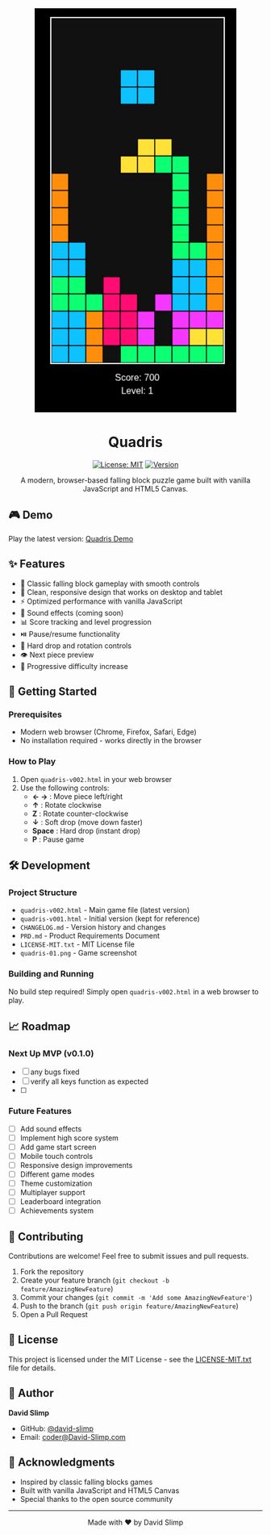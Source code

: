 <div align="center">
  <img src="quadris-01.png" alt="Quadris Game Screenshot" width="400">
  
  # Quadris
  
  [![License: MIT](https://img.shields.io/badge/License-MIT-yellow.svg)](https://opensource.org/licenses/MIT)
  [![Version](https://img.shields.io/badge/version-0.0.2-blue.svg)](CHANGELOG.md)
  
  A modern, browser-based falling block puzzle game built with vanilla JavaScript and HTML5 Canvas.
</div>

## 🎮 Demo

Play the latest version: [Quadris Demo](https://rock808.com/games/quadris/)

## ✨ Features

- 🎯 Classic falling block gameplay with smooth controls
- 🎨 Clean, responsive design that works on desktop and tablet
- ⚡ Optimized performance with vanilla JavaScript
- 🎵 Sound effects (coming soon)
- 📊 Score tracking and level progression
- ⏯️ Pause/resume functionality
- 🔄 Hard drop and rotation controls
- 👁️ Next piece preview
- 🎯 Progressive difficulty increase

## 🚀 Getting Started

### Prerequisites
- Modern web browser (Chrome, Firefox, Safari, Edge)
- No installation required - works directly in the browser

### How to Play
1. Open `quadris-v002.html` in your web browser
2. Use the following controls:
   - **← →** : Move piece left/right
   - **↑** : Rotate clockwise
   - **Z** : Rotate counter-clockwise
   - **↓** : Soft drop (move down faster)
   - **Space** : Hard drop (instant drop)
   - **P** : Pause game

## 🛠️ Development

### Project Structure
- `quadris-v002.html` - Main game file (latest version)
- `quadris-v001.html` - Initial version (kept for reference)
- `CHANGELOG.md` - Version history and changes
- `PRD.md` - Product Requirements Document
- `LICENSE-MIT.txt` - MIT License file
- `quadris-01.png` - Game screenshot

### Building and Running
No build step required! Simply open `quadris-v002.html` in a web browser to play.

## 📈 Roadmap

### Next Up MVP (v0.1.0)
- [ ] any bugs fixed
- [ ] verify all keys function as expected
- [ ] 
### Future Features
- [ ] Add sound effects
- [ ] Implement high score system
- [ ] Add game start screen
- [ ] Mobile touch controls
- [ ] Responsive design improvements
- [ ] Different game modes
- [ ] Theme customization
- [ ] Multiplayer support
- [ ] Leaderboard integration
- [ ] Achievements system

## 🤝 Contributing

Contributions are welcome! Feel free to submit issues and pull requests.

1. Fork the repository
2. Create your feature branch (`git checkout -b feature/AmazingNewFeature`)
3. Commit your changes (`git commit -m 'Add some AmazingNewFeature'`)
4. Push to the branch (`git push origin feature/AmazingNewFeature`)
5. Open a Pull Request

## 📄 License

This project is licensed under the MIT License - see the [LICENSE-MIT.txt](LICENSE-MIT.txt) file for details.

## 👤 Author

**David Slimp**
- GitHub: [@david-slimp](https://github.com/david-slimp)
- Email: coder@David-Slimp.com

## 🙏 Acknowledgments

- Inspired by classic falling blocks games
- Built with vanilla JavaScript and HTML5 Canvas
- Special thanks to the open source community

---

<div align="center">
  Made with ❤️ by David Slimp
</div>

